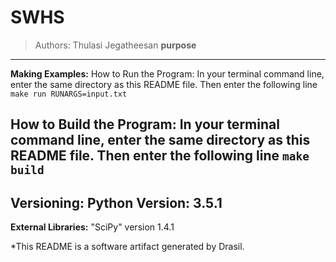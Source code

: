 # SWHS 
> Authors:  Thulasi Jegatheesan 
 >  __purpose__
------------------------------------------------------------
**Making Examples:** 
 How to Run the Program:
In your terminal command line, enter the same directory as this README file. Then enter the following line
`make run RUNARGS=input.txt`

How to Build the Program:
In your terminal command line, enter the same directory as this README file. Then enter the following line
`make build`
------------------------------------------------------------
**Versioning:** 
 Python Version: 3.5.1
------------------------------------------------------------
**External Libraries:** 
 "SciPy" version 1.4.1


*This README is a software artifact generated by Drasil.
